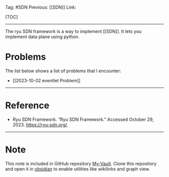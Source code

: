 Tag: #SDN 
Previous: [[SDN]]
Link: 

[TOC]

---

The ryu SDN framework is a way to implement [[SDN]]. It lets you implement data plane using python.

# Problems

The list below shows a list of problems that I encounter:

- [[2023-10-02 eventlet Problem]]

---

# Reference

- Ryu SDN Framework. “Ryu SDN Framework.” Accessed October 29, 2023. https://ryu-sdn.org/.

---

# Note

This note is included in GitHub repository [My-Vault](https://github.com/LittleD3092/My-Vault.git). Clone this repository and open it in [obsidian](https://obsidian.md/) to enable utilities like wikilinks and graph view.